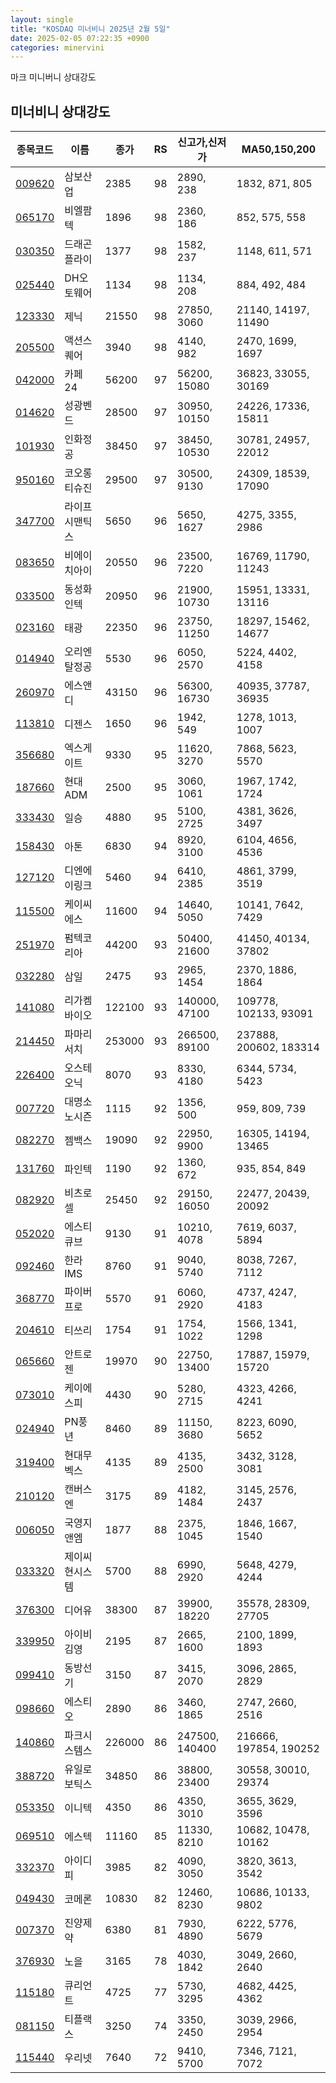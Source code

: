 ```yaml
---
layout: single
title: "KOSDAQ 미너비니 2025년 2월 5일"
date: 2025-02-05 07:22:35 +0900
categories: minervini
---
```

마크 미니버니 상대강도
## 미너비니 상대강도

|종목코드|이름|종가|RS|신고가,신저가|MA50,150,200|
|------|---|---|--|---------|------------|
|[009620](https://finance.daum.net/quotes/A009620)|삼보산업|2385|98|2890, 238|1832, 871, 805|
|[065170](https://finance.daum.net/quotes/A065170)|비엘팜텍|1896|98|2360, 186|852, 575, 558|
|[030350](https://finance.daum.net/quotes/A030350)|드래곤플라이|1377|98|1582, 237|1148, 611, 571|
|[025440](https://finance.daum.net/quotes/A025440)|DH오토웨어|1134|98|1134, 208|884, 492, 484|
|[123330](https://finance.daum.net/quotes/A123330)|제닉|21550|98|27850, 3060|21140, 14197, 11490|
|[205500](https://finance.daum.net/quotes/A205500)|액션스퀘어|3940|98|4140, 982|2470, 1699, 1697|
|[042000](https://finance.daum.net/quotes/A042000)|카페24|56200|97|56200, 15080|36823, 33055, 30169|
|[014620](https://finance.daum.net/quotes/A014620)|성광벤드|28500|97|30950, 10150|24226, 17336, 15811|
|[101930](https://finance.daum.net/quotes/A101930)|인화정공|38450|97|38450, 10530|30781, 24957, 22012|
|[950160](https://finance.daum.net/quotes/A950160)|코오롱티슈진|29500|97|30500, 9130|24309, 18539, 17090|
|[347700](https://finance.daum.net/quotes/A347700)|라이프시맨틱스|5650|96|5650, 1627|4275, 3355, 2986|
|[083650](https://finance.daum.net/quotes/A083650)|비에이치아이|20550|96|23500, 7220|16769, 11790, 11243|
|[033500](https://finance.daum.net/quotes/A033500)|동성화인텍|20950|96|21900, 10730|15951, 13331, 13116|
|[023160](https://finance.daum.net/quotes/A023160)|태광|22350|96|23750, 11250|18297, 15462, 14677|
|[014940](https://finance.daum.net/quotes/A014940)|오리엔탈정공|5530|96|6050, 2570|5224, 4402, 4158|
|[260970](https://finance.daum.net/quotes/A260970)|에스앤디|43150|96|56300, 16730|40935, 37787, 36935|
|[113810](https://finance.daum.net/quotes/A113810)|디젠스|1650|96|1942, 549|1278, 1013, 1007|
|[356680](https://finance.daum.net/quotes/A356680)|엑스게이트|9330|95|11620, 3270|7868, 5623, 5570|
|[187660](https://finance.daum.net/quotes/A187660)|현대ADM|2500|95|3060, 1061|1967, 1742, 1724|
|[333430](https://finance.daum.net/quotes/A333430)|일승|4880|95|5100, 2725|4381, 3626, 3497|
|[158430](https://finance.daum.net/quotes/A158430)|아톤|6830|94|8920, 3100|6104, 4656, 4536|
|[127120](https://finance.daum.net/quotes/A127120)|디엔에이링크|5460|94|6410, 2385|4861, 3799, 3519|
|[115500](https://finance.daum.net/quotes/A115500)|케이씨에스|11600|94|14640, 5050|10141, 7642, 7429|
|[251970](https://finance.daum.net/quotes/A251970)|펌텍코리아|44200|93|50400, 21600|41450, 40134, 37802|
|[032280](https://finance.daum.net/quotes/A032280)|삼일|2475|93|2965, 1454|2370, 1886, 1864|
|[141080](https://finance.daum.net/quotes/A141080)|리가켐바이오|122100|93|140000, 47100|109778, 102133, 93091|
|[214450](https://finance.daum.net/quotes/A214450)|파마리서치|253000|93|266500, 89100|237888, 200602, 183314|
|[226400](https://finance.daum.net/quotes/A226400)|오스테오닉|8070|93|8330, 4180|6344, 5734, 5423|
|[007720](https://finance.daum.net/quotes/A007720)|대명소노시즌|1115|92|1356, 500|959, 809, 739|
|[082270](https://finance.daum.net/quotes/A082270)|젬백스|19090|92|22950, 9900|16305, 14194, 13465|
|[131760](https://finance.daum.net/quotes/A131760)|파인텍|1190|92|1360, 672|935, 854, 849|
|[082920](https://finance.daum.net/quotes/A082920)|비츠로셀|25450|92|29150, 16050|22477, 20439, 20092|
|[052020](https://finance.daum.net/quotes/A052020)|에스티큐브|9130|91|10210, 4078|7619, 6037, 5894|
|[092460](https://finance.daum.net/quotes/A092460)|한라IMS|8760|91|9040, 5740|8038, 7267, 7112|
|[368770](https://finance.daum.net/quotes/A368770)|파이버프로|5570|91|6060, 2920|4737, 4247, 4183|
|[204610](https://finance.daum.net/quotes/A204610)|티쓰리|1754|91|1754, 1022|1566, 1341, 1298|
|[065660](https://finance.daum.net/quotes/A065660)|안트로젠|19970|90|22750, 13400|17887, 15979, 15720|
|[073010](https://finance.daum.net/quotes/A073010)|케이에스피|4430|90|5280, 2715|4323, 4266, 4241|
|[024940](https://finance.daum.net/quotes/A024940)|PN풍년|8460|89|11150, 3680|8223, 6090, 5652|
|[319400](https://finance.daum.net/quotes/A319400)|현대무벡스|4135|89|4135, 2500|3432, 3128, 3081|
|[210120](https://finance.daum.net/quotes/A210120)|캔버스엔|3175|89|4182, 1484|3145, 2576, 2437|
|[006050](https://finance.daum.net/quotes/A006050)|국영지앤엠|1877|88|2375, 1045|1846, 1667, 1540|
|[033320](https://finance.daum.net/quotes/A033320)|제이씨현시스템|5700|88|6990, 2920|5648, 4279, 4244|
|[376300](https://finance.daum.net/quotes/A376300)|디어유|38300|87|39900, 18220|35578, 28309, 27705|
|[339950](https://finance.daum.net/quotes/A339950)|아이비김영|2195|87|2665, 1600|2100, 1899, 1893|
|[099410](https://finance.daum.net/quotes/A099410)|동방선기|3150|87|3415, 2070|3096, 2865, 2829|
|[098660](https://finance.daum.net/quotes/A098660)|에스티오|2890|86|3460, 1865|2747, 2660, 2516|
|[140860](https://finance.daum.net/quotes/A140860)|파크시스템스|226000|86|247500, 140400|216666, 197854, 190252|
|[388720](https://finance.daum.net/quotes/A388720)|유일로보틱스|34850|86|38800, 23400|30558, 30010, 29374|
|[053350](https://finance.daum.net/quotes/A053350)|이니텍|4350|86|4350, 3010|3655, 3629, 3596|
|[069510](https://finance.daum.net/quotes/A069510)|에스텍|11160|85|11330, 8210|10682, 10478, 10162|
|[332370](https://finance.daum.net/quotes/A332370)|아이디피|3985|82|4090, 3050|3820, 3613, 3542|
|[049430](https://finance.daum.net/quotes/A049430)|코메론|10830|82|12460, 8230|10686, 10133, 9802|
|[007370](https://finance.daum.net/quotes/A007370)|진양제약|6380|81|7930, 4890|6222, 5776, 5679|
|[376930](https://finance.daum.net/quotes/A376930)|노을|3165|78|4030, 1842|3049, 2660, 2640|
|[115180](https://finance.daum.net/quotes/A115180)|큐리언트|4725|77|5730, 3295|4682, 4425, 4362|
|[081150](https://finance.daum.net/quotes/A081150)|티플랙스|3250|74|3350, 2450|3039, 2966, 2954|
|[115440](https://finance.daum.net/quotes/A115440)|우리넷|7640|72|9410, 5700|7346, 7121, 7072|


